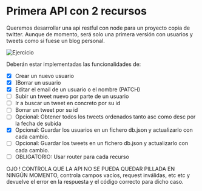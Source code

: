 # Primera API con 2 recursos

Queremos desarrollar una api restful con node para un proyecto copia de twitter. Aunque de momento, será solo una primera versión con usuarios y tweets como si fuese un blog personal.

![Ejercicio](https://s3-us-west-2.amazonaws.com/secure.notion-static.com/067fd9f3-f0d8-4990-a78c-8e0d6a764864/Untitled.png)

Deberán estar implementadas las funcionalidades de:

- [x] Crear un nuevo usuario
- [x] ]Borrar un usuario
- [x] Editar el email de un usuario o el nombre (PATCH)
- [ ] Subir un tweet nuevo por parte de un usuario
- [ ] Ir a buscar un tweet en concreto por su id
- [ ] Borrar un tweet por su id
- [ ] Opcional: Obtener todos los tweets ordenados tanto asc como desc por la fecha de subida
- [x] Opcional: Guardar los usuarios en un fichero db.json y actualizarlo con cada cambio.
- [ ] Opcional: Guardar los tweets en un fichero db.json y actualizarlo con cada cambio.
- [ ] OBLIGATORIO: Usar router para cada recurso

OJO ! CONTROLA QUE LA API NO SE PUEDA QUEDAR PILLADA EN NINGÚN MOMENTO, controla campos vacíos, request inválidas, etc etc y devuelve el error en la respuesta y el código correcto para dicho caso.